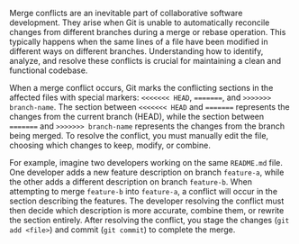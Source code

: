 Merge conflicts are an inevitable part of collaborative software development. They arise when Git is unable to automatically reconcile changes from different branches during a merge or rebase operation. This typically happens when the same lines of a file have been modified in different ways on different branches. Understanding how to identify, analyze, and resolve these conflicts is crucial for maintaining a clean and functional codebase.

When a merge conflict occurs, Git marks the conflicting sections in the affected files with special markers: `<<<<<<< HEAD`, `=======`, and `>>>>>>> branch-name`. The section between `<<<<<<< HEAD` and `=======` represents the changes from the current branch (HEAD), while the section between `=======` and `>>>>>>> branch-name` represents the changes from the branch being merged. To resolve the conflict, you must manually edit the file, choosing which changes to keep, modify, or combine.

For example, imagine two developers working on the same `README.md` file. One developer adds a new feature description on branch `feature-a`, while the other adds a different description on branch `feature-b`. When attempting to merge `feature-b` into `feature-a`, a conflict will occur in the section describing the features. The developer resolving the conflict must then decide which description is more accurate, combine them, or rewrite the section entirely. After resolving the conflict, you stage the changes (`git add <file>`) and commit (`git commit`) to complete the merge.